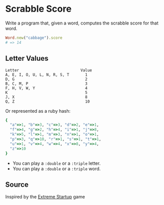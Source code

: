 # Scrabble Score

Write a program that, given a word, computes the scrabble score for that word.

```ruby
Word.new("cabbage").score
# => 14
```

## Letter Values

```plain
Letter                           Value
A, E, I, O, U, L, N, R, S, T       1
D, G                               2
B, C, M, P                         3
F, H, V, W, Y                      4
K                                  5
J, X                               8
Q, Z                               10
```

Or represented as a ruby hash:

```ruby
{
  "a"=>1, "b"=>3, "c"=>3, "d"=>2, "e"=>1,
  "f"=>4, "g"=>2, "h"=>4, "i"=>1, "j"=>8,
  "k"=>5, "l"=>1, "m"=>3, "n"=>1, "o"=>1,
  "p"=>3, "q"=>10, "r"=>1, "s"=>1, "t"=>1,
  "u"=>1, "v"=>4, "w"=>4, "x"=>8, "y"=>4,
  "z"=>10
}
```

* You can play a `:double` or a `:triple` letter.
* You can play a `:double` or a `:triple` word.

## Source
Inspired by the [Extreme Startup](https://github.com/rchatley/extreme_startup) game

